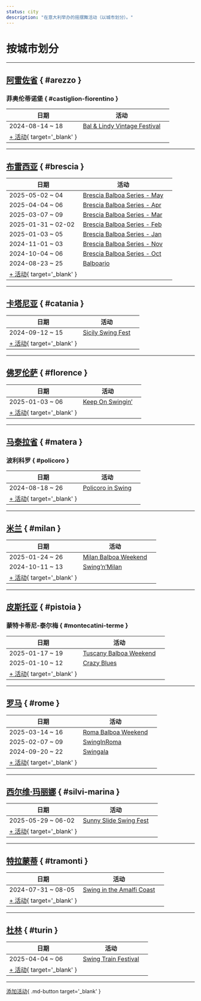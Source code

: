 ```yaml
---
status: city
description: "在意大利举办的摇摆舞活动（以城市划分）。"
---
```


# 按城市划分

---

## <a id=arezzo></a>[阿雷佐省](#arezzo) { #arezzo }

### <a id=castiglion-fiorentino></a>菲奥伦蒂诺堡 { #castiglion-fiorentino }

| 日期 | 活动 | |
| --- | --- | --- |
| 2024-08-14 ~ 18 | [Bal & Lindy Vintage Festival](bal-n-lindy-vintage-festival-2024.md) |  |
| [+ 活动](https://github.com/swingdance/events/issues/new?assignees=&labels=add+event&projects=&template=02-add_entity.yml&title=%5B2025%2Fit%5D%20%3CName%3E&region=it&province=Arezzo&city=Castiglion%20Fiorentino&org_id=&date_starts=2025-&date_ends=2025-){ target='_blank' }

---

## <a id=brescia></a>[布雷西亚](#brescia) { #brescia }

| 日期 | 活动 | |
| --- | --- | --- |
| 2025-05-02 ~ 04 | [Brescia Balboa Series - May](brescia-balboa-series-may-2025.md) |  |
| 2025-04-04 ~ 06 | [Brescia Balboa Series - Apr](brescia-balboa-series-apr-2025.md) |  |
| 2025-03-07 ~ 09 | [Brescia Balboa Series - Mar](brescia-balboa-series-mar-2025.md) |  |
| 2025-01-31 ~ 02-02 | [Brescia Balboa Series - Feb](brescia-balboa-series-feb-2025.md) |  |
| 2025-01-03 ~ 05 | [Brescia Balboa Series - Jan](brescia-balboa-series-jan-2025.md) |  |
| 2024-11-01 ~ 03 | [Brescia Balboa Series - Nov](brescia-balboa-series-nov-2024.md) |  |
| 2024-10-04 ~ 06 | [Brescia Balboa Series - Oct](brescia-balboa-series-oct-2024.md) |  |
| 2024-08-23 ~ 25 | [Balboario](balboario-2024.md) |  |
| [+ 活动](https://github.com/swingdance/events/issues/new?assignees=&labels=add+event&projects=&template=02-add_entity.yml&title=%5B2025%2Fit%5D%20%3CName%3E&region=it&province=Brescia&city=Brescia&org_id=&date_starts=2025-&date_ends=2025-){ target='_blank' }

---

## <a id=catania></a>[卡塔尼亚](#catania) { #catania }

| 日期 | 活动 | |
| --- | --- | --- |
| 2024-09-12 ~ 15 | [Sicily Swing Fest](sicily-swing-fest-2024.md) |  |
| [+ 活动](https://github.com/swingdance/events/issues/new?assignees=&labels=add+event&projects=&template=02-add_entity.yml&title=%5B2025%2Fit%5D%20%3CName%3E&region=it&province=Catania&city=Catania&org_id=&date_starts=2025-&date_ends=2025-){ target='_blank' }

---

## <a id=florence></a>[佛罗伦萨](#florence) { #florence }

| 日期 | 活动 | |
| --- | --- | --- |
| 2025-01-03 ~ 06 | [Keep On Swingin’](keep-on-swingin-2025.md) |  |
| [+ 活动](https://github.com/swingdance/events/issues/new?assignees=&labels=add+event&projects=&template=02-add_entity.yml&title=%5B2025%2Fit%5D%20%3CName%3E&region=it&province=Florence&city=Florence&org_id=&date_starts=2025-&date_ends=2025-){ target='_blank' }

---

## <a id=matera></a>[马泰拉省](#matera) { #matera }

### <a id=policoro></a>波利科罗 { #policoro }

| 日期 | 活动 | |
| --- | --- | --- |
| 2024-08-18 ~ 26 | [Policoro in Swing](policoro-in-swing-2024.md) |  |
| [+ 活动](https://github.com/swingdance/events/issues/new?assignees=&labels=add+event&projects=&template=02-add_entity.yml&title=%5B2025%2Fit%5D%20%3CName%3E&region=it&province=Matera&city=Policoro&org_id=&date_starts=2025-&date_ends=2025-){ target='_blank' }

---

## <a id=milan></a>[米兰](#milan) { #milan }

| 日期 | 活动 | |
| --- | --- | --- |
| 2025-01-24 ~ 26 | [Milan Balboa Weekend](milan-balboa-weekend-2025.md) |  |
| 2024-10-11 ~ 13 | [Swing’n’Milan](swing-n-milan-2024.md) |  |
| [+ 活动](https://github.com/swingdance/events/issues/new?assignees=&labels=add+event&projects=&template=02-add_entity.yml&title=%5B2025%2Fit%5D%20%3CName%3E&region=it&province=Milan&city=Milan&org_id=&date_starts=2025-&date_ends=2025-){ target='_blank' }

---

## <a id=pistoia></a>[皮斯托亚](#pistoia) { #pistoia }

### <a id=montecatini-terme></a>蒙特卡蒂尼-泰尔梅 { #montecatini-terme }

| 日期 | 活动 | |
| --- | --- | --- |
| 2025-01-17 ~ 19 | [Tuscany Balboa Weekend](tuscany-balboa-weekend-2025.md) |  |
| 2025-01-10 ~ 12 | [Crazy Blues](crazy-blues-2025.md) |  |
| [+ 活动](https://github.com/swingdance/events/issues/new?assignees=&labels=add+event&projects=&template=02-add_entity.yml&title=%5B2025%2Fit%5D%20%3CName%3E&region=it&province=Pistoia&city=Montecatini%20Terme&org_id=&date_starts=2025-&date_ends=2025-){ target='_blank' }

---

## <a id=rome></a>[罗马](#rome) { #rome }

| 日期 | 活动 | |
| --- | --- | --- |
| 2025-03-14 ~ 16 | [Roma Balboa Weekend](roma-balboa-weekend-2025.md) |  |
| 2025-02-07 ~ 09 | [SwingInRoma](swing-in-roma-2025.md) |  |
| 2024-09-20 ~ 22 | [Swingala](swingala-2024.md) |  |
| [+ 活动](https://github.com/swingdance/events/issues/new?assignees=&labels=add+event&projects=&template=02-add_entity.yml&title=%5B2025%2Fit%5D%20%3CName%3E&region=it&province=Rome&city=Rome&org_id=&date_starts=2025-&date_ends=2025-){ target='_blank' }

---

## <a id=silvi-marina></a>[西尔维·玛丽娜](#silvi-marina) { #silvi-marina }

| 日期 | 活动 | |
| --- | --- | --- |
| 2025-05-29 ~ 06-02 | [Sunny Slide Swing Fest](sunny-slide-swing-fest-2025.md) |  |
| [+ 活动](https://github.com/swingdance/events/issues/new?assignees=&labels=add+event&projects=&template=02-add_entity.yml&title=%5B2025%2Fit%5D%20%3CName%3E&region=it&province=Silvi%20Marina&city=Silvi%20Marina&org_id=&date_starts=2025-&date_ends=2025-){ target='_blank' }

---

## <a id=tramonti></a>[特拉蒙蒂](#tramonti) { #tramonti }

| 日期 | 活动 | |
| --- | --- | --- |
| 2024-07-31 ~ 08-05 | [Swing in the Amalfi Coast](swing-in-the-amalfi-coast-2024.md) |  |
| [+ 活动](https://github.com/swingdance/events/issues/new?assignees=&labels=add+event&projects=&template=02-add_entity.yml&title=%5B2025%2Fit%5D%20%3CName%3E&region=it&province=Tramonti&city=Tramonti&org_id=&date_starts=2025-&date_ends=2025-){ target='_blank' }

---

## <a id=turin></a>[杜林](#turin) { #turin }

| 日期 | 活动 | |
| --- | --- | --- |
| 2025-04-04 ~ 06 | [Swing Train Festival](swing-train-festival-2025.md) |  |
| [+ 活动](https://github.com/swingdance/events/issues/new?assignees=&labels=add+event&projects=&template=02-add_entity.yml&title=%5B2025%2Fit%5D%20%3CName%3E&region=it&province=Turin&city=Turin&org_id=&date_starts=2025-&date_ends=2025-){ target='_blank' }

---

[添加活动](https://github.com/swingdance/events/issues/new?assignees=&labels=add+event&projects=&template=02-add_entity.yml&title=%5Bit%5D%20%3CName%3E&region=it&province=&city=&org_id=2025){ .md-button target='_blank' }
